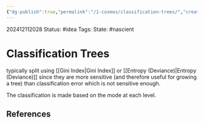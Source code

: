 ```yaml
---
{"dg-publish":true,"permalink":"/1-cosmos/classification-trees/","created":"2025-01-22T11:17:14.055-05:00","updated":"2024-12-11T20:32:38.198-05:00"}
---
```


202412112028
Status: #idea
Tags: 
State: #nascient
# Classification Trees

typically split using [[Gini Index\|Gini Index]] or [[Entropy (Deviance)\|Entropy (Deviance)]] since they are more sensitive (and therefore useful for growing a tree) than classification error which is not sensitive enough.

The classification is made based on the mode at each level.

## References
